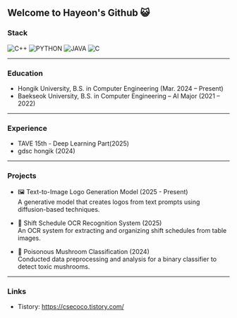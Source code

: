 ## Welcome to Hayeon's Github 😺

### Stack
![C++](https://img.shields.io/badge/C++-00599C?style=for-the-badge&logo=c%2B%2B&logoColor=white)
![PYTHON](https://img.shields.io/badge/PYTHON-3776AB?style=for-the-badge&logo=python&logoColor=white)
![JAVA](https://img.shields.io/badge/JAVA-007396?style=for-the-badge&logo=java&logoColor=white)
![C](https://img.shields.io/badge/C-A8B9CC?style=for-the-badge&logo=c&logoColor=white)  

---

### Education
- Hongik University, B.S. in Computer Engineering (Mar. 2024 – Present)
- Baekseok University, B.S. in Computer Engineering – AI Major (2021 – 2022)

---

### Experience 
- TAVE 15th - Deep Learning Part(2025)
- gdsc hongik (2024)

---

### Projects
- 🖼️ Text-to-Image Logo Generation Model (2025 - Present)  
  A generative model that creates logos from text prompts using diffusion-based techniques.

- 📅 Shift Schedule OCR Recognition System (2025)  
  An OCR system for extracting and organizing shift schedules from table images.

- 🍄 Poisonous Mushroom Classification (2024)  
  Conducted data preprocessing and analysis for a binary classifier to detect toxic mushrooms.

---

### Links
- Tistory: <https://csecoco.tistory.com/>
